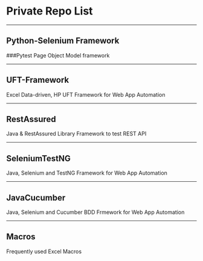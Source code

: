 # Private Repo List
---

## Python-Selenium Framework

###Pytest Page Object Model framework

---

## UFT-Framework

Excel Data-driven, HP UFT Framework for Web App Automation
  
---

## RestAssured

Java & RestAssured Library Framework to test REST API
  
---

## SeleniumTestNG

Java, Selenium and TestNG Framework for Web App Automation
  
---

## JavaCucumber

Java, Selenium and Cucumber BDD Frmework for Web App Automation
  
---

## Macros

Frequently used Excel Macros


